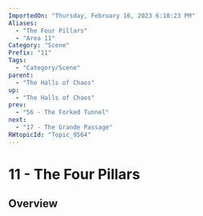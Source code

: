 ```yaml
---
ImportedOn: "Thursday, February 16, 2023 6:10:23 PM"
Aliases:
  - "The Four Pillars"
  - "Area 11"
Category: "Scene"
Prefix: "11"
Tags:
  - "Category/Scene"
parent:
  - "The Halls of Chaos"
up:
  - "The Halls of Chaos"
prev:
  - "56 - The Forked Tunnel"
next:
  - "17 - The Grande Passage"
RWtopicId: "Topic_9564"
---
```

# 11 - The Four Pillars
## Overview
